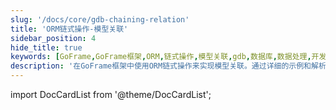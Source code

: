 ```yaml
---
slug: '/docs/core/gdb-chaining-relation'
title: 'ORM链式操作-模型关联'
sidebar_position: 4
hide_title: true
keywords: [GoFrame,GoFrame框架,ORM,链式操作,模型关联,gdb,数据库,数据处理,开发框架,文档]
description: '在GoFrame框架中使用ORM链式操作来实现模型关联。通过详细的示例和解析，帮助开发者理解和应用GoFrame中的数据库处理能力，从而提高开发效率，实现复杂数据关系的轻松管理。'
---
```


import DocCardList from '@theme/DocCardList';

<DocCardList />